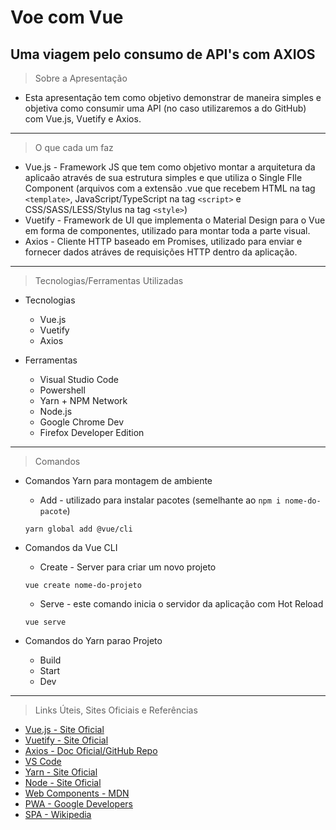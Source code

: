 # Voe com Vue
## Uma viagem pelo consumo de API's com AXIOS

> Sobre a Apresentação
- Esta apresentação tem como objetivo demonstrar de maneira simples e objetiva como consumir uma API (no caso utilizaremos a do GitHub) com Vue.js, Vuetify e Axios.

---

> O que cada um faz
- Vue.js - Framework JS que tem como objetivo montar a arquitetura da aplicaão através de sua estrutura simples e que utiliza o Single FIle Component (arquivos com a extensão .vue que recebem HTML na tag `<template>`, JavaScript/TypeScript na tag `<script>` e CSS/SASS/LESS/Stylus na tag `<style>`) 
- Vuetify - Framework de UI que implementa o Material Design para o Vue em forma de componentes, utilizado para montar toda a parte visual.
- Axios - Cliente HTTP baseado em Promises, utilizado para enviar e fornecer dados atráves de requisições HTTP dentro da aplicação.

---

> Tecnologias/Ferramentas Utilizadas

- Tecnologias
    - Vue.js
    - Vuetify
    - Axios

- Ferramentas
    - Visual Studio Code
    - Powershell
    - Yarn + NPM Network
    - Node.js
    - Google Chrome Dev
    - Firefox Developer Edition
---

> Comandos

- Comandos Yarn para montagem de ambiente
    - Add - utilizado para instalar pacotes (semelhante ao `npm i nome-do-pacote`)

    ```yarn global add @vue/cli```

- Comandos da Vue CLI
    - Create - Server para criar um novo projeto

    ```vue create nome-do-projeto```
    
    - Serve - este comando inicia o servidor da aplicação com Hot Reload
    
    ```vue serve```

- Comandos do Yarn parao Projeto
    - Build
    - Start
    - Dev

---

> Links Úteis, Sites Oficiais e Referências
- [Vue.js - Site Oficial](https://vuejs.org/)
- [Vuetify - Site Oficial](https://vuetifyjs.com/)
- [Axios - Doc Oficial/GitHub Repo](https://github.com/axios/axios)
- [VS Code](https://code.visualstudio.com/)
- [Yarn - Site Oficial](https://yarnpkg.com/)
- [Node - Site Oficial](https://nodejs.org/)
- [Web Components - MDN](https://developer.mozilla.org/pt-BR/docs/Web/Web_Components)
- [PWA - Google Developers](https://developers.google.com/web/progressive-web-apps/)
- [SPA - Wikipedia](https://en.wikipedia.org/wiki/Single-page_application)